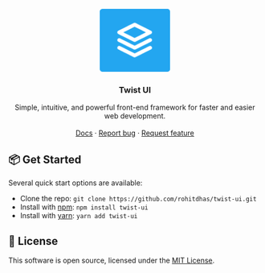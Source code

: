<p align="center">
  <a href="https://twistui.rohitdhas.dev/">
    <img src="https://raw.githubusercontent.com/rohitdhas/twist-ui/main/public/logo.png" alt="Bootstrap logo" width="140" height="125">
  </a>
</p>

<h3 align="center">Twist UI</h3>

<p align="center">
  Simple, intuitive, and powerful front-end framework for faster and easier web development.
  <br>
  <br>
  <a href="https://twistui.rohitdhas.dev/">Docs</a>
  ·
  <a href="https://github.com/rohitdhas/twist-ui/issues/new?assignees=-&labels=bug&template=bug_report.yml">Report bug</a>
  ·
  <a href="https://github.com/rohitdhas/twist-ui/issues/new?assignees=&labels=feature&template=feature_request.yml">Request feature</a>
</p>

## 📦 Get Started

Several quick start options are available:

- Clone the repo: `git clone https://github.com/rohitdhas/twist-ui.git`
- Install with [npm](https://www.npmjs.com/): `npm install twist-ui`
- Install with [yarn](https://yarnpkg.com/): `yarn add twist-ui`

## 📜 License

This software is open source, licensed under the [MIT License](https://github.com/PawanKolhe/color-calendar/blob/master/LICENSE).
